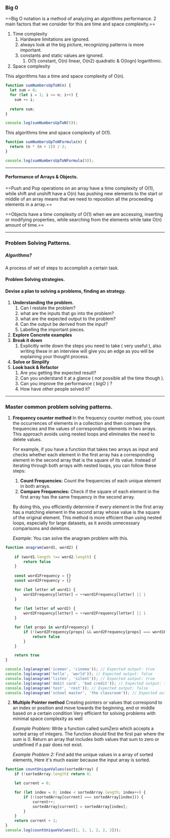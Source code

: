 	
### Big 0
==Big O notation is a method of analyzing an algorithms performance. 2 main factors that we consider for this are time and space complexity.==
1. Time complexity
	1. Hardware limitations are ignored.
	2. always look at the big picture, recognizing patterns is more important.
	3. constants and static values are ignored.
		1. O(1) constant, O(n) linear, O(n2) quadratic & O(logn) logarithmic.
2. Space complexity

This algorithms has a time and space complexity of O(n).
```javascript
function sumNumbersUpToN(n) {
  let sum = 0;
  for (let i = 1; i <= n; i++) {
    sum += i;
  
  return sum;
}

console.log(sumNumbersUpToN(5));
```

This algorithms time and space complexity of O(1).
```javascript
function sumNumbersUpToNFormula(n) {
  return (n * (n + 1)) / 2;
}

console.log(sumNumbersUpToNFormula(5));
```

---

#### Performance of Arrays & Objects.

==Push and Pop operations on an array have a time complexity of O(1), while shift and unshift have a O(n) has pushing new elements to the start or middle of an array means that we need to reposition all the proceeding elements in a array.==

==Objects have a time complexity of O(1) when we are accessing, inserting or modifying properties, while searching from the elements while take O(n) amount of time.==

---
### Problem Solving Patterns.

##### Algorithms?
A process of set of steps to accomplish a certain task.
#### Problem Solving strategies.

#### Devise a plan to solving a problems, finding an strategy.

1. **Understanding the problem.**
	1. Can I restate the problem?
	2. what are the inputs that go into the problem?
	3. what are the expected output to the problem?
	4. Can the output be derived from the input?
	5. Labelling the important pieces.
2. **Explore Concrete examples**
3. **Break it down**
	1. Explicitly write down the steps you need to take ( very useful ), also writing these in an interview will give you an edge as you will be explaining your thought process.
4. **Solve or Simplify**
5. **Look back & Refactor**
	1. Are you getting the expected result?
	2. Can you understand it at a glance ( not possible all the time though ).
	3. Can you improve the performance ( bigO ) ?
	4. How have other people solved it?

---
### Master common problem solving patterns.

1. **Frequency counter method**
	In the frequency counter method, you count the occurrences of elements in a collection and then compare the frequencies and the values of corresponding elements in two arrays. This approach avoids using nested loops and eliminates the need to delete values.

	For example, if you have a function that takes two arrays as input and checks whether each element in the first array has a corresponding element in the second array that is the square of its value. Instead of iterating through both arrays with nested loops, you can follow these steps:

	1. **Count Frequencies:** Count the frequencies of each unique element in both arrays.
	2. **Compare Frequencies:** Check if the square of each element in the first array has the same frequency in the second array.
    
	By doing this, you efficiently determine if every element in the first array has a matching element in the second array whose value is the square of the original element. This method is more efficient than using nested loops, especially for large datasets, as it avoids unnecessary comparisons and deletions.

	*Example:*
	You can solve the anagram problem with this.
```javascript
function anagram(word1, word2) {
  
	if (word1.length !== word2.length) {
		return false
	}
  
	const word1Frequency = {}
	const word2Frequency = {}

	for (let letter of word1) {
		word1Frequency[letter] = ++word1Frequency[letter] || 1
	}
  
	for (let letter of word2) {
		word2Frequency[letter] = ++word2Frequency[letter] || 1
	}

	for (let props in word1Frequency) {
		if (!(word2Frequency[props] && word2Frequency[props] === word1Frequency[props])) {
			return false
		}
	}

	return true
}

console.log(anagram('iceman', 'cinema')); // Expected output: true
console.log(anagram('hello', 'world')); // Expected output: false
console.log(anagram('listen', 'silent')); // Expected output: true
console.log(anagram('debit card', 'bad credit')); // Expected output: true
console.log(anagram('test', 'rest')); // Expected output: false
console.log(anagram('school master', 'the classroom')); // Expected output: true
```

2. **Multiple Pointer method**
	Creating pointers or values that correspond to an index or position and move towards the beginning, end or middle based on a certain condition 
	Very efficient for solving problems with minimal space complexity as well

	*Example Problem:* 
	Write a function called sumZero which accepts a sorted array of integers. The function should find the first pair where the sum is 0. Return an array that includes both values that sum to zero or undefined if a pair does not exist.

	*Example Problem 2:*
	Find add the unique values in a array of sorted elements, Here it's much easier because the input array is sorted.
```javascript
function countUniqueValues(sortedArray) {
	if (!sortedArray.length) return 0;

	let current = 0;

	for (let index = 0; index < sortedArray.length; index++) {
		if (!(sortedArray[current] === sortedArray[index])) {
			current++;
			sortedArray[current] = sortedArray[index];
		}
	}
	return current + 1;
}
console.log(countUniqueValues([1, 1, 1, 2, 2, 3]));
```
